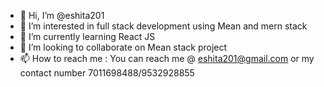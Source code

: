 - 👋 Hi, I’m @eshita201
- 👀 I’m interested in full stack development using Mean and mern stack
- 🌱 I’m currently learning React JS
- 💞️ I’m looking to collaborate on Mean stack project
- 📫 How to reach me : You can reach me @ eshita201@gmail.com or my contact number 7011698488/9532928855
<!---
eshita201/eshita201 is a ✨ special ✨ repository because its `README.md` (this file) appears on your GitHub profile.
You can click the Preview link to take a look at your changes.
--->
